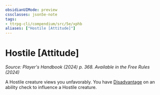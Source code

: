 ```yaml
---
obsidianUIMode: preview
cssclasses: json5e-note
tags:
- ttrpg-cli/compendium/src/5e/xphb
aliases: ["Hostile [Attitude]"]
---
```

# Hostile [Attitude]
*Source: Player's Handbook (2024) p. 368. Available in the Free Rules (2024)* 

A Hostile creature views you unfavorably. You have [Disadvantage](Mechanics/rules/variant-rules/disadvantage-xphb.md) on an ability check to influence a Hostile creature.